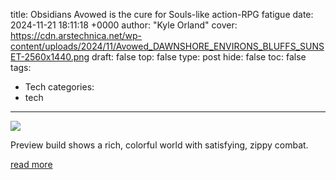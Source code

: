 title: Obsidians Avowed is the cure for Souls-like action-RPG fatigue
date: 2024-11-21 18:11:18 +0000
author: "Kyle Orland"
cover: https://cdn.arstechnica.net/wp-content/uploads/2024/11/Avowed_DAWNSHORE_ENVIRONS_BLUFFS_SUNSET-2560x1440.png
draft: false
top: false
type: post
hide: false
toc: false
tags:
  - Tech
categories:
  - tech
---

![](https://cdn.arstechnica.net/wp-content/uploads/2024/11/Avowed_DAWNSHORE_ENVIRONS_BLUFFS_SUNSET-2560x1440.png)

Preview build shows a rich, colorful world with satisfying, zippy combat.

[read more](https://arstechnica.com/gaming/2024/11/obsidians-avowed-is-the-cure-for-souls-like-action-rpg-fatigue/)
